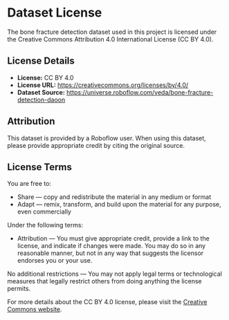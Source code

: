 # Dataset License

The bone fracture detection dataset used in this project is licensed under the Creative Commons Attribution 4.0 International License (CC BY 4.0).

## License Details

- **License:** CC BY 4.0
- **License URL:** https://creativecommons.org/licenses/by/4.0/
- **Dataset Source:** https://universe.roboflow.com/veda/bone-fracture-detection-daoon

## Attribution

This dataset is provided by a Roboflow user. When using this dataset, please provide appropriate credit by citing the original source.

## License Terms

You are free to:

- Share — copy and redistribute the material in any medium or format
- Adapt — remix, transform, and build upon the material for any purpose, even commercially

Under the following terms:

- Attribution — You must give appropriate credit, provide a link to the license, and indicate if changes were made. You may do so in any reasonable manner, but not in any way that suggests the licensor endorses you or your use.

No additional restrictions — You may not apply legal terms or technological measures that legally restrict others from doing anything the license permits.

For more details about the CC BY 4.0 license, please visit the [Creative Commons website](https://creativecommons.org/licenses/by/4.0/).
